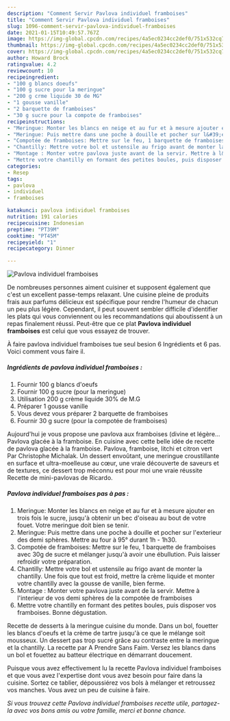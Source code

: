 ```yaml
---
description: "Comment Servir Pavlova individuel framboises"
title: "Comment Servir Pavlova individuel framboises"
slug: 1096-comment-servir-pavlova-individuel-framboises
date: 2021-01-15T10:49:57.767Z
image: https://img-global.cpcdn.com/recipes/4a5ec0234cc2def0/751x532cq70/pavlova-individuel-framboises-photo-principale-de-la-recette.jpg
thumbnail: https://img-global.cpcdn.com/recipes/4a5ec0234cc2def0/751x532cq70/pavlova-individuel-framboises-photo-principale-de-la-recette.jpg
cover: https://img-global.cpcdn.com/recipes/4a5ec0234cc2def0/751x532cq70/pavlova-individuel-framboises-photo-principale-de-la-recette.jpg
author: Howard Brock
ratingvalue: 4.2
reviewcount: 10
recipeingredient:
- "100 g blancs doeufs"
- "100 g sucre pour la meringue"
- "200 g crme liquide 30 de MG"
- "1 gousse vanille"
- "2 barquette de framboises"
- "30 g sucre pour la compote de framboises"
recipeinstructions:
- "Meringue: Monter les blancs en neige et au fur et à mesure ajouter en trois fois le sucre, jusqu&#39;à obtenir un bec d&#39;oiseau au bout de votre fouet. Votre meringue doit bien se tenir."
- "Meringue: Puis mettre dans une poche à douille et pocher sur l&#39;exterieur des demi sphères. Mettre au four à 95° durant 1h - 1h30."
- "Compotée de framboises: Mettre sur le feu, 1 barquette de framboises avec 30g de sucre et mélanger jusqu&#39;à avoir une ébullution. Puis laisser refroidir votre préparation."
- "Chantilly: Mettre votre bol et ustensile au frigo avant de monter la chantilly. Une fois que tout est froid, mettre la crème liquide et monter votre chantilly avec la gousse de vanille, bien ferme."
- "Montage : Monter votre pavlova juste avant de la servir. Mettre à l&#39;interieur de vos demi sphères de la compotée de framboises"
- "Mettre votre chantilly en formant des petites boules, puis disposer vos framboises. Bonne dégustation."
categories:
- Resep
tags:
- pavlova
- individuel
- framboises

katakunci: pavlova individuel framboises 
nutrition: 191 calories
recipecuisine: Indonesian
preptime: "PT39M"
cooktime: "PT45M"
recipeyield: "1"
recipecategory: Dinner

---
```



![Pavlova individuel framboises](https://img-global.cpcdn.com/recipes/4a5ec0234cc2def0/751x532cq70/pavlova-individuel-framboises-photo-principale-de-la-recette.jpg)

De nombreuses personnes aiment cuisiner et supposent également que c'est un excellent passe-temps relaxant. Une cuisine pleine de produits frais aux parfums délicieux est spécifique pour rendre l'humeur de chacun un peu plus légère. Cependant, il peut souvent sembler difficile d'identifier les plats qui vous conviennent ou les recommandations qui aboutissent à un repas finalement réussi. Peut-être que ce plat <strong> Pavlova individuel framboises </strong> est celui que vous essayez de trouver.

<!--inarticleads1-->

À faire pavlova individuel framboises tue seul besion 6 Ingrédients et 6 pas. Voici comment vous faire il.

##### Ingrédients de pavlova individuel framboises :

1. Fournir 100 g blancs d&#39;oeufs
1. Fournir 100 g sucre (pour la meringue)
1. Utilisation 200 g crème liquide 30% de M.G
1. Préparer 1 gousse vanille
1. Vous devez vous préparer 2 barquette de framboises
1. Fournir 30 g sucre (pour la compotée de framboises)


Aujourd&#39;hui je vous propose une pavlova aux framboises (divine et légère… Pavlova glacée à la framboise. En cuisine avec cette belle idée de recette de pavlova glacée à la framboise. Pavlova, framboise, litchi et citron vert Par Christophe Michalak. Un dessert envoûtant, une meringue croustillante en surface et ultra-moelleuse au cœur, une vraie découverte de saveurs et de textures, ce dessert trop méconnu est pour moi une vraie réussite Recette de mini-pavlovas de Ricardo. 

<!--inarticleads2-->

##### Pavlova individuel framboises pas à pas :

1. Meringue: Monter les blancs en neige et au fur et à mesure ajouter en trois fois le sucre, jusqu&#39;à obtenir un bec d&#39;oiseau au bout de votre fouet. Votre meringue doit bien se tenir.
1. Meringue: Puis mettre dans une poche à douille et pocher sur l&#39;exterieur des demi sphères. Mettre au four à 95° durant 1h - 1h30.
1. Compotée de framboises: Mettre sur le feu, 1 barquette de framboises avec 30g de sucre et mélanger jusqu&#39;à avoir une ébullution. Puis laisser refroidir votre préparation.
1. Chantilly: Mettre votre bol et ustensile au frigo avant de monter la chantilly. Une fois que tout est froid, mettre la crème liquide et monter votre chantilly avec la gousse de vanille, bien ferme.
1. Montage : Monter votre pavlova juste avant de la servir. Mettre à l&#39;interieur de vos demi sphères de la compotée de framboises
1. Mettre votre chantilly en formant des petites boules, puis disposer vos framboises. Bonne dégustation.


Recette de desserts à la meringue cuisine du monde. Dans un bol, fouetter les blancs d&#39;oeufs et la crème de tartre jusqu&#39;à ce que le mélange soit mousseux. Un dessert pas trop sucré grâce au contraste entre la meringue et la chantilly. La recette par A Prendre Sans Faim. Versez les blancs dans un bol et fouettez au batteur électrique en démarrant doucement. 

<!--inarticleads1-->

<p>
Puisque vous avez effectivement lu la recette Pavlova individuel framboises et que vous avez l'expertise dont vous avez besoin pour faire dans la cuisine. Sortez ce tablier, dépoussiérez vos bols à mélanger et retroussez vos manches. Vous avez un peu de cuisine à faire.
</p>

<p>
<i>Si vous trouvez cette Pavlova individuel framboises recette utile, partagez-la avec vos bons amis ou votre famille, merci et bonne chance.</i>
</p>
